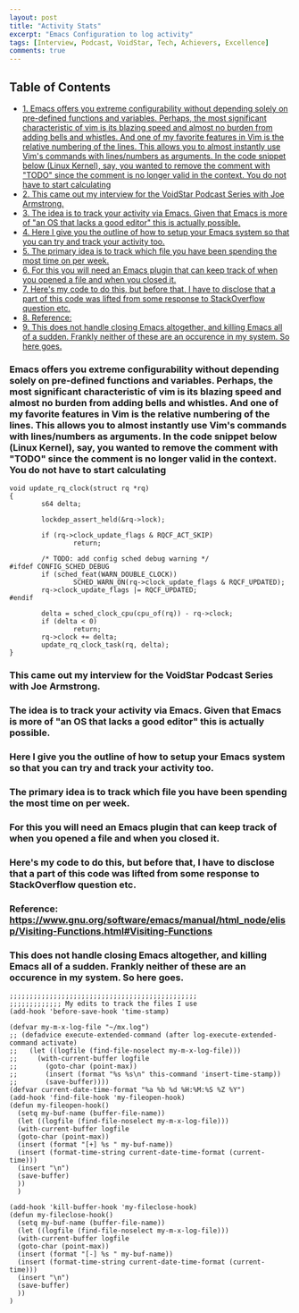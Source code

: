 ```yaml
---
layout: post
title: "Activity Stats"
excerpt: "Emacs Configuration to log activity"
tags: [Interview, Podcast, VoidStar, Tech, Achievers, Excellence]
comments: true
---
```


<div id="table-of-contents">
<h2>Table of Contents</h2>
<div id="text-table-of-contents">
<ul>
<li><a href="#sec-1">1. Emacs offers you extreme configurability without depending solely on pre-defined functions and variables. Perhaps, the most significant characteristic of vim is its blazing speed and almost no burden from adding bells and whistles. And one of my favorite features in Vim is the relative numbering of the lines. This allows you to almost instantly use Vim's commands with lines/numbers as arguments. In the code snippet below (Linux Kernel), say, you wanted to remove the comment with "TODO" since the comment is no longer valid in the context. You do not have to start calculating</a></li>
<li><a href="#sec-2">2. This came out my interview for the VoidStar Podcast Series with Joe Armstrong.</a></li>
<li><a href="#sec-3">3. The idea is to track your activity via Emacs. Given that Emacs is more of "an OS that lacks a good editor" this is actually possible.</a></li>
<li><a href="#sec-4">4. Here I give you the outline of how to setup your Emacs system so that you can try and track your activity too.</a></li>
<li><a href="#sec-5">5. The primary idea is to track which file you have been spending the most time on per week.</a></li>
<li><a href="#sec-6">6. For this you will need an Emacs plugin that can keep track of when you opened a file and when you closed it.</a></li>
<li><a href="#sec-7">7. Here's my code to do this, but before that, I have to disclose that a part of this code was lifted from some response to StackOverflow question etc.</a></li>
<li><a href="#sec-8">8. Reference: </a></li>
<li><a href="#sec-9">9. This does not handle closing Emacs altogether, and killing Emacs all of a sudden. Frankly neither of these are an occurence in my system. So here goes.</a></li>
</ul>
</div>
</div>

### Emacs offers you extreme configurability without depending solely on pre-defined functions and variables. Perhaps, the most significant characteristic of vim is its blazing speed and almost no burden from adding bells and whistles. And one of my favorite features in Vim is the relative numbering of the lines. This allows you to almost instantly use Vim's commands with lines/numbers as arguments. In the code snippet below (Linux Kernel), say, you wanted to remove the comment with "TODO" since the comment is no longer valid in the context. You do not have to start calculating<a id="sec-1" name="sec-1"></a>

    void update_rq_clock(struct rq *rq)
    {
            s64 delta;
    
            lockdep_assert_held(&rq->lock);
    
            if (rq->clock_update_flags & RQCF_ACT_SKIP)
                    return;
    
            /* TODO: add config sched debug warning */
    #ifdef CONFIG_SCHED_DEBUG
            if (sched_feat(WARN_DOUBLE_CLOCK))
                    SCHED_WARN_ON(rq->clock_update_flags & RQCF_UPDATED);
            rq->clock_update_flags |= RQCF_UPDATED;
    #endif
    
            delta = sched_clock_cpu(cpu_of(rq)) - rq->clock;
            if (delta < 0)
                    return;
            rq->clock += delta;
            update_rq_clock_task(rq, delta);
    }

### This came out my interview for the VoidStar Podcast Series with Joe Armstrong.<a id="sec-2" name="sec-2"></a>

### The idea is to track your activity via Emacs. Given that Emacs is more of "an OS that lacks a good editor" this is actually possible.<a id="sec-3" name="sec-3"></a>

### Here I give you the outline of how to setup your Emacs system so that you can try and track your activity too.<a id="sec-4" name="sec-4"></a>

### The primary idea is to track which file you have been spending the most time on per week.<a id="sec-5" name="sec-5"></a>

### For this you will need an Emacs plugin that can keep track of when you opened a file and when you closed it.<a id="sec-6" name="sec-6"></a>

### Here's my code to do this, but before that, I have to disclose that a part of this code was lifted from some response to StackOverflow question etc.<a id="sec-7" name="sec-7"></a>

### Reference: <https://www.gnu.org/software/emacs/manual/html_node/elisp/Visiting-Functions.html#Visiting-Functions><a id="sec-8" name="sec-8"></a>

### This does not handle closing Emacs altogether, and killing Emacs all of a sudden. Frankly neither of these are an occurence in my system. So here goes.<a id="sec-9" name="sec-9"></a>

    ;;;;;;;;;;;;;;;;;;;;;;;;;;;;;;;;;;;;;;;;;;;;;;;
    ;;;;;;;;;;;;; My edits to track the files I use
    (add-hook 'before-save-hook 'time-stamp)
    
    (defvar my-m-x-log-file "~/mx.log")
    ;; (defadvice execute-extended-command (after log-execute-extended-command activate)
    ;;   (let ((logfile (find-file-noselect my-m-x-log-file)))
    ;;     (with-current-buffer logfile
    ;;       (goto-char (point-max))
    ;;       (insert (format "%s %s\n" this-command 'insert-time-stamp))
    ;;       (save-buffer))))
    (defvar current-date-time-format "%a %b %d %H:%M:%S %Z %Y")
    (add-hook 'find-file-hook 'my-fileopen-hook)
    (defun my-fileopen-hook()
      (setq my-buf-name (buffer-file-name))
      (let ((logfile (find-file-noselect my-m-x-log-file)))
      (with-current-buffer logfile
      (goto-char (point-max))
      (insert (format "[+] %s " my-buf-name))
      (insert (format-time-string current-date-time-format (current-time)))
      (insert "\n")
      (save-buffer)
      ))
      )
    
    (add-hook 'kill-buffer-hook 'my-fileclose-hook)
    (defun my-fileclose-hook()
      (setq my-buf-name (buffer-file-name))
      (let ((logfile (find-file-noselect my-m-x-log-file)))
      (with-current-buffer logfile
      (goto-char (point-max))
      (insert (format "[-] %s " my-buf-name))
      (insert (format-time-string current-date-time-format (current-time)))
      (insert "\n")
      (save-buffer)
      ))
    )